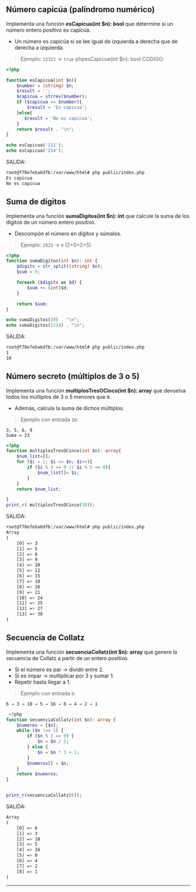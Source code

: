 ## Número capicúa (palíndromo numérico)

Implementa una función **esCapicua(int $n): bool** que determine si un número entero positivo es capicúa.

- Un número es capicúa si se lee igual de izquierda a derecha que de derecha a izquierda.

> Ejemplo: `12321` → `true`
> phpesCapicua(int $n): bool
> CODIGO:

```php
<?php

function esCapicua(int $n){
    $number = (string) $n;
    $result = '';
    $capicua = strrev($number);
    if ($capicua == $number){
        $result = 'Es capicua';
    }else{
       $result = 'No es capicua';
    }
    return $result . "\n";
}

echo esCapicua('111');
echo esCapicua('214');
```

SALIDA:

```bash
root@f78e7eba6dfb:/var/www/html# php public/index.php
Es capicua
No es capicua
```

## Suma de dígitos

Implementa una función **sumaDigitos(int $n): int** que calcule la suma de los dígitos de un número entero positivo.

- Descompón el número en dígitos y súmalos.

> Ejemplo: `2025` → `9` (2+0+2+5)

```php
<?php
function sumaDigitos(int $n): int {
    $digits = str_split((string) $n);
    $sum = 0;

    foreach ($digits as $d) {
        $sum += (int)$d;
    }

    return $sum;
}

echo sumaDigitos(10) . "\n";
echo sumaDigitos(1234) . "\n";
```

SALIDA:

```bash
root@f78e7eba6dfb:/var/www/html# php public/index.php
1
10
```

## Número secreto (múltiplos de 3 o 5)

Implementa una función **multiplosTresOCinco(int $n): array** que devuelva todos los múltiplos de 3 o 5 menores que `N`.

- Además, calcula la suma de dichos múltiplos.

> Ejemplo con entrada `10`:

```code
3, 5, 6, 9
Suma = 23
```

```php
<?php
function multiplosTresOCinco(int $n): array{
    $num_list=[];
    for ($i = 1; $i <= $n; $i++){
        if ($i % 3 == 0 || $i % 5 == 0){
            $num_list[]= $i;
        }
    }
    return $num_list;

}
print_r( multiplosTresOCinco(30));
```

SALIDA:

```bash
root@f78e7eba6dfb:/var/www/html# php public/index.php
Array
(
    [0] => 3
    [1] => 5
    [2] => 6
    [3] => 9
    [4] => 10
    [5] => 12
    [6] => 15
    [7] => 18
    [8] => 20
    [9] => 21
    [10] => 24
    [11] => 25
    [12] => 27
    [13] => 30
)

```

## Secuencia de Collatz

Implementa una función **secuenciaCollatz(int $n): array** que genere la secuencia de Collatz a partir de un entero positivo.

- Si el número es par → dividir entre 2.
- Si es impar → multiplicar por 3 y sumar 1.
- Repetir hasta llegar a 1.

> Ejemplo con entrada `6`:

```code
6 → 3 → 10 → 5 → 16 → 8 → 4 → 2 → 1
```

```php
 <?php
function secuenciaCollatz(int $n): array {
    $numeros = [$n];
    while ($n !== 1) {
        if ($n % 2 == 0) {
            $n = $n / 2;
        } else {
            $n = $n * 3 + 1;
        }
        $numeros[] = $n;
    }
    return $numeros;
}


print_r(secuenciaCollatz(6));

```

SALIDA:

```bash
Array
(
    [0] => 6
    [1] => 3
    [2] => 10
    [3] => 5
    [4] => 16
    [5] => 8
    [6] => 4
    [7] => 2
    [8] => 1
)
```

---
